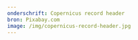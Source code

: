 ```yaml
---
onderschrift: Copernicus record header
bron: Pixabay.com
image: /img/copernicus-record-header.jpg
---
```

